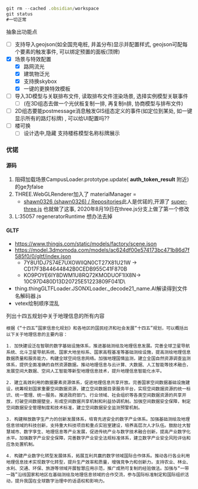 ```js
git rm --cached .obsidian/workspace 
git status 
#一切正常
```

抽象出功能点
- [ ] 支持导入geojson(如全国充电桩, 井盖分布)显示并配置样式, geojson可配每个要素的触发事件, 可以绑定预置的面板(顶牌)
- [x] 场景与特效配置
	- [x] 路网流光
	- [x] 建筑物泛光 
	- [x] 支持换skybox
	- [x] 一键的更换特效模板
- [ ] 导入3D模型与关联排布文件, 读取排布文件渲染场景, 选择实例模型关联事件
	- [ ] (在3D组态去做一个光伏板复制一排, 再复制n排, 协商模型与排布文件)
- [ ] 2D组态要能postmessage消息触发GIS组态定义的事件(如定位到某处, 如一键显示所有的路灯标牌) , 可以给UI配置吗??
- [ ] 楼可换
	- [ ] 设计选中,隐藏
支持楼栋模型名称标牌展示

### 优锘
#### 源码
1. 阻碍加载场景CampusLoader.prototype.update( __auth_token_result__ 附近)的ge为false
2. THREE.WebGLRenderer加入了 materialManager =
	- [shawn0326 (shawn0326) / Repositories](https://github.com/shawn0326?tab=repositories&q=&type=&language=&sort=)此人是优锘的,开源了 [super-three.js](https://github.com/shawn0326/super-three.js) 也就做了这事, 2020年8月19日在three.js分支上做了第一个修改
3. L:35057 regeneratorRuntime 想办法去掉
#### GLTF
- https://www.thingjs.com/static/models/factory/scene.json 
- https://model.3dmomoda.com/models/ac624df00e574173bc471b86d7f585f0/0/gltf/index.json
	- 7Y8U1DJ7S74E7UXOWIIQN0CT27X81U21W -> CD17F3B44644842B0CEDB955C41F870B
	- KO9POYE6IY8DWM1U8RQ72KMODUOF1IX8N-> 10C97D480D13D20725E51223809F041D\
- thing.thingGLTFLoader.JSONXLoader._decode21_name.AI解读得到文件名解码器.js
- vetex绘制顺序混乱

列出十四五规划中关于地理信息的所有内容
```
根据《“十四五”国家信息化规划》和各地区的国民经济和社会发展“十四五”规划，可以概括出以下关于地理信息的主要内容：

1. 加快建设泛在智联的数字基础设施体系，推进基础测绘及地理信息发展。完善全球卫星导航系统、北斗卫星导航系统、国家大地坐标系、国家高程基准等基础测绘设施，提高测绘地理信息数据质量和服务能力，构建全球空间信息网络。加强地理国情监测，建立全国自然资源调查监测体系，提供全面准确的自然资源数据。推动地理信息与云计算、大数据、人工智能等技术融合，发展空间大数据、空间人工智能等新型地理信息技术，提升地理信息智能化水平。

2. 建立高效利用的数据要素资源体系，促进地理信息共享开放。完善国家空间数据基础设施建设，统筹规划国家重要空间数据资源，建立空间数据目录服务平台，实现空间数据资源的统一标识、统一管理、统一服务。推进政府部门、行业领域、社会组织等各类空间数据资源的共享开放，打破空间数据壁垒，形成空间数据共享机制和利益协调机制。加强空间数据安全保障，制定空间数据安全管理制度和技术标准，建立空间数据安全监测预警机制。

3. 构建释放数字生产力的创新发展体系，培育先进安全的数字产业体系。加强基础测绘及地理信息领域的科技创新，支持重大科技项目和重点实验室建设，培养高层次人才队伍。鼓励壮大智慧城市、数字孪生、地理信息等产业发展，促进传统产业与数字技术融合创新，提高产业数字化水平。加强数字产业安全保障，完善数字产业安全法规标准体系，建立数字产业安全风险评估和应急处置机制。

4. 构建产业数字化转型发展体系，拓展互利共赢的数字领域国际合作体系。推动各行各业利用地理信息技术实现数字化转型，提升生产效率和质量，增强竞争力和创新力。支持农业、林业、水利、交通、环保、旅游等领域开展智慧应用示范，推广成熟可复制的经验做法。加强与“一带一路”沿线国家和地区在基础测绘及地理信息领域的合作交流，参与国际标准制定和国际组织活动，提升我国在全球数字治理中的话语权和影响力。
```